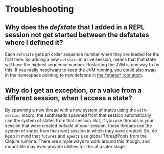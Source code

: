 # Troubleshooting

## Why does the _defstate_ that I added in a REPL session not get started between the defstates where I defined it?

Each `defstate` gets an order sequence number when they are loaded for the first time.
So adding a new `defstate` in a live session, means that that state will have the highest sequence number.
Restarting the JVM is one way to fix this.
If you really need/want to keep the JVM running, you could also swap in the namespace pointing to new defstate in [the \*states\* root atom](05-extension-point.html).

## Why do I get an exception, or a value from a different session, when I access a state?

By spawning a new thread with a new system of states using the `with-session` macro, the subthreads spawned from that session automatically use the system of states from that session.
But, if you use threads in your session that were created _outside_ of your session, those threads use the system of states from the (root) session in which they were created.
So, do keep in mind that `future`s and `agent`s use global ThreadPools from the Clojure runtime.
There are simple ways to work around this though, and mount-lite may even provide utilities for this at a later stage.
